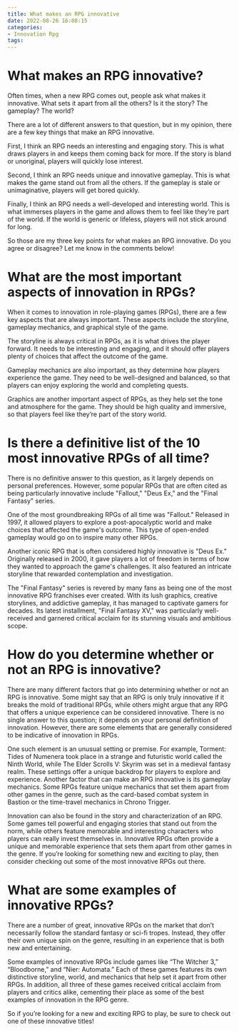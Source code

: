 ```yaml
---
title: What makes an RPG innovative
date: 2022-08-26 16:08:15
categories:
- Innovation Rpg
tags:
---
```



#  What makes an RPG innovative?

Often times, when a new RPG comes out, people ask what makes it innovative. What sets it apart from all the others? Is it the story? The gameplay? The world?

There are a lot of different answers to that question, but in my opinion, there are a few key things that make an RPG innovative.

First, I think an RPG needs an interesting and engaging story. This is what draws players in and keeps them coming back for more. If the story is bland or unoriginal, players will quickly lose interest.

Second, I think an RPG needs unique and innovative gameplay. This is what makes the game stand out from all the others. If the gameplay is stale or unimaginative, players will get bored quickly.

Finally, I think an RPG needs a well-developed and interesting world. This is what immerses players in the game and allows them to feel like they’re part of the world. If the world is generic or lifeless, players will not stick around for long.

So those are my three key points for what makes an RPG innovative. Do you agree or disagree? Let me know in the comments below!

#  What are the most important aspects of innovation in RPGs?

When it comes to innovation in role-playing games (RPGs), there are a few key aspects that are always important. These aspects include the storyline, gameplay mechanics, and graphical style of the game.

The storyline is always critical in RPGs, as it is what drives the player forward. It needs to be interesting and engaging, and it should offer players plenty of choices that affect the outcome of the game.

Gameplay mechanics are also important, as they determine how players experience the game. They need to be well-designed and balanced, so that players can enjoy exploring the world and completing quests.

Graphics are another important aspect of RPGs, as they help set the tone and atmosphere for the game. They should be high quality and immersive, so that players feel like they’re part of the story world.

#  Is there a definitive list of the 10 most innovative RPGs of all time? 

There is no definitive answer to this question, as it largely depends on personal preferences. However, some popular RPGs that are often cited as being particularly innovative include "Fallout," "Deus Ex," and the "Final Fantasy" series.

One of the most groundbreaking RPGs of all time was "Fallout." Released in 1997, it allowed players to explore a post-apocalyptic world and make choices that affected the game's outcome. This type of open-ended gameplay would go on to inspire many other RPGs.

Another iconic RPG that is often considered highly innovative is "Deus Ex." Originally released in 2000, it gave players a lot of freedom in terms of how they wanted to approach the game's challenges. It also featured an intricate storyline that rewarded contemplation and investigation.

The "Final Fantasy" series is revered by many fans as being one of the most innovative RPG franchises ever created. With its lush graphics, creative storylines, and addictive gameplay, it has managed to captivate gamers for decades. Its latest installment, "Final Fantasy XV," was particularly well-received and garnered critical acclaim for its stunning visuals and ambitious scope.

#  How do you determine whether or not an RPG is innovative?

There are many different factors that go into determining whether or not an RPG is innovative. Some might say that an RPG is only truly innovative if it breaks the mold of traditional RPGs, while others might argue that any RPG that offers a unique experience can be considered innovative. There is no single answer to this question; it depends on your personal definition of innovation. However, there are some elements that are generally considered to be indicative of innovation in RPGs.

One such element is an unusual setting or premise. For example, Torment: Tides of Numenera took place in a strange and futuristic world called the Ninth World, while The Elder Scrolls V: Skyrim was set in a medieval fantasy realm. These settings offer a unique backdrop for players to explore and experience. Another factor that can make an RPG innovative is its gameplay mechanics. Some RPGs feature unique mechanics that set them apart from other games in the genre, such as the card-based combat system in Bastion or the time-travel mechanics in Chrono Trigger.

Innovation can also be found in the story and characterization of an RPG. Some games tell powerful and engaging stories that stand out from the norm, while others feature memorable and interesting characters who players can really invest themselves in. Innovative RPGs often provide a unique and memorable experience that sets them apart from other games in the genre. If you’re looking for something new and exciting to play, then consider checking out some of the most innovative RPGs out there.

#  What are some examples of innovative RPGs?

There are a number of great, innovative RPGs on the market that don’t necessarily follow the standard fantasy or sci-fi tropes. Instead, they offer their own unique spin on the genre, resulting in an experience that is both new and entertaining.

Some examples of innovative RPGs include games like “The Witcher 3,” “Bloodborne,” and “Nier: Automata.” Each of these games features its own distinctive storyline, world, and mechanics that help set it apart from other RPGs. In addition, all three of these games received critical acclaim from players and critics alike, cementing their place as some of the best examples of innovation in the RPG genre.

So if you’re looking for a new and exciting RPG to play, be sure to check out one of these innovative titles!